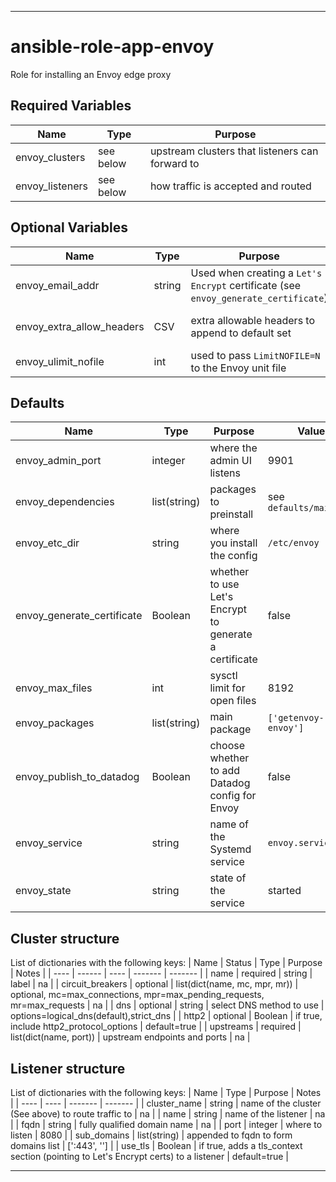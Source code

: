 ----
# ansible-role-app-envoy
Role for installing an Envoy edge proxy

## Required Variables
| Name | Type | Purpose |
| ---- | ------- | ----- |
| envoy_clusters | see below | upstream clusters that listeners can forward to |
| envoy_listeners| see below | how traffic is accepted and routed |

## Optional Variables
| Name | Type | Purpose | Comment |
| ---- | ------- | ----- | ------- |
| envoy_email_addr | string | Used when creating a `Let's Encrypt` certificate (see `envoy_generate_certificate`) ||
| envoy_extra_allow_headers | CSV | extra allowable headers to append to default set | e.g. 'grpc-encoding,content-encoding' | 
| envoy_ulimit_nofile | int | used to pass `LimitNOFILE=N` to the Envoy unit file ||

## Defaults
| Name | Type | Purpose | Value |
| ---- | ---- | ------- | ----- |
| envoy_admin_port | integer | where the admin UI listens | 9901 |
| envoy_dependencies | list(string) | packages to preinstall | see `defaults/main.yml` |
| envoy_etc_dir | string | where you install the config | `/etc/envoy` |
| envoy_generate_certificate | Boolean | whether to use Let's Encrypt to generate a certificate | false |
| envoy_max_files | int | sysctl limit for open files | 8192 |
| envoy_packages | list(string) | main package | `['getenvoy-envoy']` |
| envoy_publish_to_datadog | Boolean | choose whether to add Datadog config for Envoy | false |
| envoy_service | string | name of the Systemd service | `envoy.service` |
| envoy_state | string | state of the service | started |

## Cluster structure
List of dictionaries with the following keys:
| Name | Status | Type | Purpose | Notes |
| ---- | ------ | ---- | ------- | ------- |
| name | required | string | label | na |
| circuit_breakers | optional | list(dict(name, mc, mpr, mr)) | optional, mc=max_connections, mpr=max_pending_requests, mr=max_requests | na |
| dns | optional | string | select DNS method to use | options=logical_dns(default),strict_dns |
| http2 | optional | Boolean | if true, include http2_protocol_options | default=true |
| upstreams | required | list(dict(name, port)) | upstream endpoints and ports | na |

## Listener structure
List of dictionaries with the following keys:
| Name | Type | Purpose | Notes |
| ---- | ---- | ------- | ------- |
| cluster_name | string | name of the cluster (See above) to route traffic to | na |
| name | string | name of the listener | na |
| fqdn | string | fully qualified domain name | na |
| port | integer | where to listen | 8080 |
| sub_domains | list(string) | appended to fqdn to form domains list | [':443', ''] |
| use_tls | Boolean | if true, adds a tls_context section (pointing to Let's Encrypt certs) to a listener | default=true |

****
